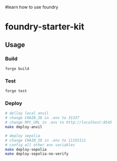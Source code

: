#learn how to use foundry
# foundry-starter-kit

## Usage

### Build

```shell
forge build
```

### Test

```shell
forge test
```

### Deploy

```bash
# delloy local anvil
# change CHAIN_ID in .env to 31337
# change RPC_URL in .env to http://localhost:8545
make deploy-anvil

# deploy sepolia
# change CHAIN_ID in .env to 11155111
# config all other env variables
make deploy-sepolia
make deploy-sepolia-no-verify
```
